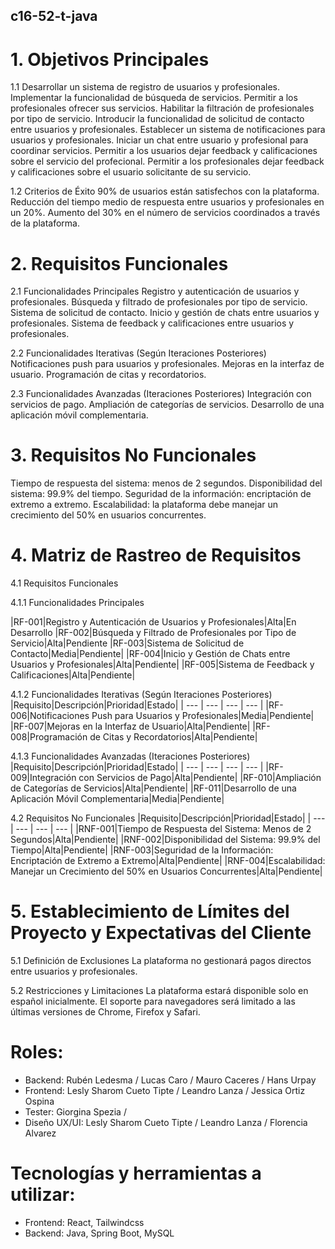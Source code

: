 ## **c16-52-t-java**

# 1. Objetivos Principales

1.1 Desarrollar un sistema de registro de usuarios y profesionales.
Implementar la funcionalidad de búsqueda de servicios.
Permitir a los profesionales ofrecer sus servicios.
Habilitar la filtración de profesionales por tipo de servicio.
Introducir la funcionalidad de solicitud de contacto entre usuarios y profesionales.
Establecer un sistema de notificaciones para usuarios y profesionales.
Iniciar un chat entre usuario y profesional para coordinar servicios.
Permitir a los usuarios dejar feedback y calificaciones sobre el servicio del profecional.
Permitir a los profesionales dejar feedback y calificaciones sobre el usuario solicitante de su servicio.

1.2 Criterios de Éxito
90% de usuarios están satisfechos con la plataforma.
Reducción del tiempo medio de respuesta entre usuarios y profesionales en un 20%.
Aumento del 30% en el número de servicios coordinados a través de la plataforma.

# 2. Requisitos Funcionales

2.1 Funcionalidades Principales
Registro y autenticación de usuarios y profesionales.
Búsqueda y filtrado de profesionales por tipo de servicio.
Sistema de solicitud de contacto.
Inicio y gestión de chats entre usuarios y profesionales.
Sistema de feedback y calificaciones entre usuarios y profesionales.

2.2 Funcionalidades Iterativas (Según Iteraciones Posteriores)
Notificaciones push para usuarios y profesionales.
Mejoras en la interfaz de usuario.
Programación de citas y recordatorios.

2.3 Funcionalidades Avanzadas (Iteraciones Posteriores)
Integración con servicios de pago.
Ampliación de categorías de servicios.
Desarrollo de una aplicación móvil complementaria.

# 3. Requisitos No Funcionales
Tiempo de respuesta del sistema: menos de 2 segundos.
Disponibilidad del sistema: 99.9% del tiempo.
Seguridad de la información: encriptación de extremo a extremo.
Escalabilidad: la plataforma debe manejar un crecimiento del 50% en usuarios concurrentes.

# 4. Matriz de Rastreo de Requisitos

4.1 Requisitos Funcionales

4.1.1 Funcionalidades Principales

|RF-001|Registro y Autenticación de Usuarios y Profesionales|Alta|En Desarrollo
|RF-002|Búsqueda y Filtrado de Profesionales por Tipo de Servicio|Alta|Pendiente
|RF-003|Sistema de Solicitud de Contacto|Media|Pendiente|
|RF-004|Inicio y Gestión de Chats entre Usuarios y Profesionales|Alta|Pendiente|
|RF-005|Sistema de Feedback y Calificaciones|Alta|Pendiente|

4.1.2 Funcionalidades Iterativas (Según Iteraciones Posteriores)
|Requisito|Descripción|Prioridad|Estado|
| --- | --- | --- | --- |
|RF-006|Notificaciones Push para Usuarios y Profesionales|Media|Pendiente|
|RF-007|Mejoras en la Interfaz de Usuario|Alta|Pendiente|
|RF-008|Programación de Citas y Recordatorios|Alta|Pendiente|

4.1.3 Funcionalidades Avanzadas (Iteraciones Posteriores)
|Requisito|Descripción|Prioridad|Estado|
| --- | --- | --- | --- |
|RF-009|Integración con Servicios de Pago|Alta|Pendiente|
|RF-010|Ampliación de Categorías de Servicios|Alta|Pendiente|
|RF-011|Desarrollo de una Aplicación Móvil Complementaria|Media|Pendiente|



4.2 Requisitos No Funcionales
|Requisito|Descripción|Prioridad|Estado|
| --- | --- | --- | --- |
|RNF-001|Tiempo de Respuesta del Sistema: Menos de 2 Segundos|Alta|Pendiente|
|RNF-002|Disponibilidad del Sistema: 99.9% del Tiempo|Alta|Pendiente|
|RNF-003|Seguridad de la Información: Encriptación de Extremo a Extremo|Alta|Pendiente|
|RNF-004|Escalabilidad: Manejar un Crecimiento del 50% en Usuarios Concurrentes|Alta|Pendiente|

# 5. Establecimiento de Límites del Proyecto y Expectativas del Cliente

5.1 Definición de Exclusiones
La plataforma no gestionará pagos directos entre usuarios y profesionales.

5.2 Restricciones y Limitaciones
La plataforma estará disponible solo en español inicialmente.
El soporte para navegadores será limitado a las últimas versiones de Chrome, Firefox y Safari.

# **Roles:**
- Backend: Rubén Ledesma / Lucas Caro / Mauro Caceres / Hans Urpay
- Frontend: Lesly Sharom Cueto Tipte / Leandro Lanza / Jessica Ortiz Ospina
- Tester: Giorgina Spezia /
- Diseño UX/UI: Lesly Sharom Cueto Tipte / Leandro Lanza / Florencia Alvarez


# **Tecnologías y herramientas a utilizar:**
- Frontend: React, Tailwindcss
- Backend: Java, Spring Boot, MySQL

